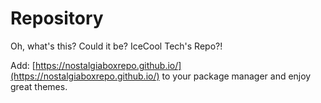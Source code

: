 # Repository 

Oh, what's this?
Could it be? IceCool Tech's Repo?!

Add: [https://nostalgiaboxrepo.github.io/](https://nostalgiaboxrepo.github.io/) to your package manager and enjoy great themes.
